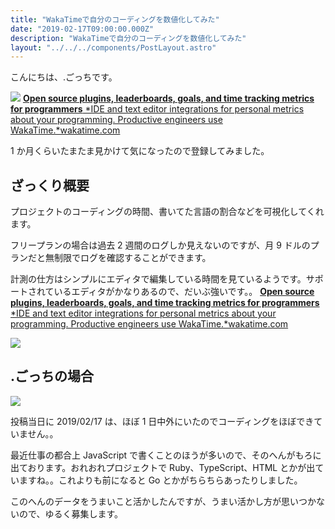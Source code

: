```yaml
---
title: "WakaTimeで自分のコーディングを数値化してみた"
date: "2019-02-17T09:00:00.000Z"
description: "WakaTimeで自分のコーディングを数値化してみた"
layout: "../../../components/PostLayout.astro"
---
```


こんにちは、.ごっちです。

![](https://cdn-images-1.medium.com/max/3780/1*LI7DXpaZp8iUXK_WSVXPHA.png)
[**Open source plugins, leaderboards, goals, and time tracking metrics for programmers**
*IDE and text editor integrations for personal metrics about your programming. Productive engineers use WakaTime.*wakatime.com](https://wakatime.com/)

1 か月くらいたまたま見かけて気になったので登録してみました。

## ざっくり概要

プロジェクトのコーディングの時間、書いてた言語の割合などを可視化してくれます。

フリープランの場合は過去 2 週間のログしか見えないのですが、月 9 ドルのプランだと無制限でログを確認することができます。

計測の仕方はシンプルにエディタで編集している時間を見ているようです。サポートされているエディタがかなりあるので、だいぶ強いです。。
[**Open source plugins, leaderboards, goals, and time tracking metrics for programmers**
*IDE and text editor integrations for personal metrics about your programming. Productive engineers use WakaTime.*wakatime.com](https://wakatime.com/plugins)

![](https://cdn-images-1.medium.com/max/2140/1*O2E_JoTXZubNFNisLTBfIw.png)

## .ごっちの場合

![](https://cdn-images-1.medium.com/max/2422/1*7xK-BuHrTxhYVa2QGULL9Q.png)

投稿当日に 2019/02/17 は、ほぼ 1 日中外にいたのでコーディングをほぼできていません。。

最近仕事の都合上 JavaScript で書くことのほうが多いので、そのへんがもろに出ております。おれおれプロジェクトで Ruby、TypeScript、HTML とかが出ていますね。。これよりも前になると Go とかがちらちらあったりしました。

このへんのデータをうまいこと活かしたんですが、うまい活かし方が思いつかないので、ゆるく募集します。
